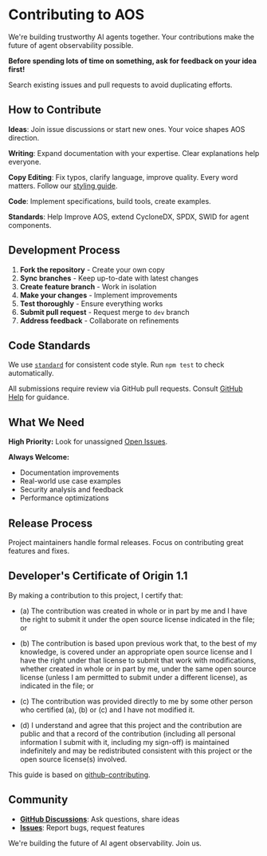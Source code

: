# Contributing to AOS

We're building trustworthy AI agents together. Your contributions make the future of agent observability possible.

**Before spending lots of time on something, ask for feedback on your idea first!**

Search existing issues and pull requests to avoid duplicating efforts.

## How to Contribute

**Ideas**: Join issue discussions or start new ones. Your voice shapes AOS direction.

**Writing**: Expand documentation with your expertise. Clear explanations help everyone.

**Copy Editing**: Fix typos, clarify language, improve quality. Every word matters. Follow our [styling guide](./STYLE.md).

**Code**: Implement specifications, build tools, create examples.

**Standards**: Help Improve AOS, extend CycloneDX, SPDX, SWID for agent components.

## Development Process

1. **Fork the repository** - Create your own copy
2. **Sync branches** - Keep up-to-date with latest changes  
3. **Create feature branch** - Work in isolation
4. **Make your changes** - Implement improvements
5. **Test thoroughly** - Ensure everything works
6. **Submit pull request** - Request merge to `dev` branch
7. **Address feedback** - Collaborate on refinements

## Code Standards

We use [`standard`][standard-url] for consistent code style. Run `npm test` to check automatically.

All submissions require review via GitHub pull requests. Consult [GitHub Help](https://help.github.com/articles/about-pull-requests/) for guidance.

[standard-url]: https://github.com/standard/standard

## What We Need

**High Priority:**
Look for unassigned [Open Issues](https://github.com/zenitysec/AOS/issues).

**Always Welcome:**
- Documentation improvements
- Real-world use case examples
- Security analysis and feedback
- Performance optimizations

## Release Process

Project maintainers handle formal releases. Focus on contributing great features and fixes.

## Developer's Certificate of Origin 1.1

By making a contribution to this project, I certify that:

- (a) The contribution was created in whole or in part by me and I have the right to
  submit it under the open source license indicated in the file; or

- (b) The contribution is based upon previous work that, to the best of my knowledge, is
  covered under an appropriate open source license and I have the right under that license
  to submit that work with modifications, whether created in whole or in part by me, under
  the same open source license (unless I am permitted to submit under a different
  license), as indicated in the file; or

- (c) The contribution was provided directly to me by some other person who certified
  (a), (b) or (c) and I have not modified it.

- (d) I understand and agree that this project and the contribution are public and that a
  record of the contribution (including all personal information I submit with it,
  including my sign-off) is maintained indefinitely and may be redistributed consistent
  with this project or the open source license(s) involved.

This guide is based on [github-contributing](https://raw.githubusercontent.com/standard/.github/refs/heads/master/CONTRIBUTING.md).

## Community

- **[GitHub Discussions](https://github.com/zenitysec/AOS/discussions)**: Ask questions, share ideas
- **[Issues](https://github.com/zenitysec/AOS/issues)**: Report bugs, request features

We're building the future of AI agent observability. Join us.